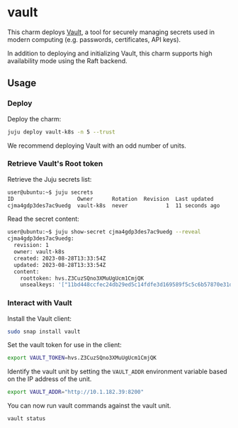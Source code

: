 # vault

This charm deploys [Vault][vault-upstream], a tool for securely managing
secrets used in modern computing (e.g. passwords, certificates, API keys).

In addition to deploying and initializing Vault, this charm supports high availability mode using
the Raft backend.

## Usage

### Deploy

Deploy the charm:
```bash
juju deploy vault-k8s -n 5 --trust
```

We recommend deploying Vault with an odd number of units.

### Retrieve Vault's Root token

Retrieve the Juju secrets list:

```bash
user@ubuntu:~$ juju secrets
ID                    Owner      Rotation  Revision  Last updated
cjma4gdp3des7ac9uedg  vault-k8s  never            1  11 seconds ago
```

Read the secret content:

```bash
user@ubuntu:~$ juju show-secret cjma4gdp3des7ac9uedg --reveal
cjma4gdp3des7ac9uedg:
  revision: 1
  owner: vault-k8s
  created: 2023-08-28T13:33:54Z
  updated: 2023-08-28T13:33:54Z
  content:
    roottoken: hvs.Z3CuzSQno3XMuUgUcm1CmjQK
    unsealkeys: '["11bd448ccfec24db29ed5c14fdfe3d169589f5c5c6b57870e31d738aec623856"]'
```

### Interact with Vault

Install the Vault client:

```bash
sudo snap install vault
```

Set the vault token for use in the client:

```bash
export VAULT_TOKEN=hvs.Z3CuzSQno3XMuUgUcm1CmjQK
```

Identify the vault unit by setting the `VAULT_ADDR` environment variable based on the IP address of the unit.

```bash
export VAULT_ADDR="http://10.1.182.39:8200"
```

You can now run vault commands against the vault unit.

```bash
vault status
```

<!-- LINKS -->

[vault-upstream]: https://www.vaultproject.io/docs/what-is-vault/

